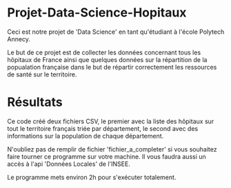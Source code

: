 # Projet-Data-Science-Hopitaux
Ceci est notre projet de 'Data Science' en tant qu'étudiant à l'école Polytech Annecy.

Le but de ce projet est de collecter les données concernant tous les hôpitaux de France ainsi que quelques données sur la répartition de la popualation française dans le but de répartir correctement les ressources de santé sur le territoire.


# Résultats
Ce code créé deux fichiers CSV, le premier avec la liste des hôpitaux sur tout le territoire français triée par département, le second avec des informations sur la population de chaque département.

N'oubliez pas de remplir de fichier 'fichier_a_completer' si vous souhaitez faire tourner ce programme sur votre machine. Il vous faudra aussi un accès à l'api 'Données Locales' de l'INSEE.

Le programme mets environ 2h pour s'exécuter totalement.
